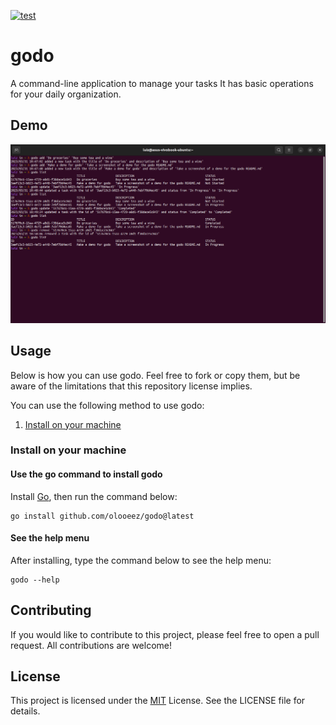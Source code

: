 [![test](https://github.com/olooeez/godo/actions/workflows/test.yml/badge.svg)](https://github.com/olooeez/godo/actions/workflows/test.yml)

# godo

A command-line application to manage your tasks It has basic operations for your daily organization.

## Demo

![Demo of godo](https://raw.githubusercontent.com/olooeez/godo/main/img/demo.png)

## Usage

Below is how you can use godo. Feel free to fork or copy them, but be aware of the limitations that this repository license implies.

You can use the following method to use godo:

1. [Install on your machine](#install-on-your-machine)

### Install on your machine

#### Use the go command to install godo

Install [Go](https://go.dev/), then run the command below:

```
go install github.com/olooeez/godo@latest
```

#### See the help menu

After installing, type the command below to see the help menu:

```
godo --help
```

## Contributing

If you would like to contribute to this project, please feel free to open a pull request. All contributions are welcome!

## License

This project is licensed under the [MIT](https://github.com/olooeez/godo/blob/main/LICENSE) License. See the LICENSE file for details.
